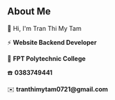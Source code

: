 ## About Me
<p>👋 Hi, I'm Tran Thi My Tam</p>
<p>⚡ <b>Website Backend Developer</b></p>
<p>🏫 <b>FPT Polytechnic College</b></p>
<p>☎️ <b>0383749441</b></p>
<p>✉️ <b>tranthimytam0721@gmail.com</b></p>

<!--
**Tam0721/Tam0721** is a ✨ _special_ ✨ repository because its `README.md` (this file) appears on your GitHub profile.

Here are some ideas to get you started:

- 🔭 I’m currently working on ...
- 🌱 I’m currently learning ...
- 👯 I’m looking to collaborate on ...
-  I’m looking for help with ...
- 💬 Ask me about ...
- 📫 How to reach me: ...
- 😄 Pronouns: ...
- ⚡ Fun fact: ...
-->
